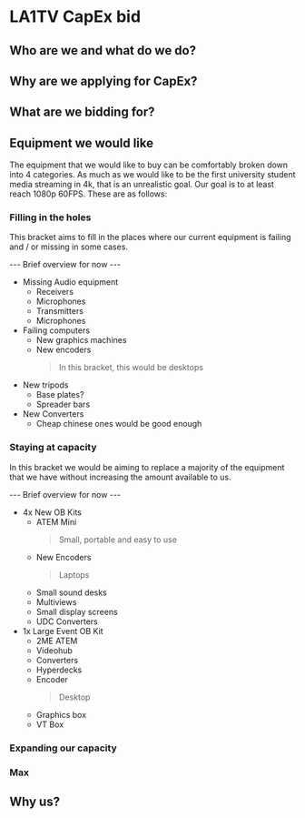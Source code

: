 # LA1TV CapEx bid
## Who are we and what do we do?
## Why are we applying for CapEx?
## What are we bidding for?
## Equipment we would like
The equipment that we would like to buy can be comfortably broken down into 4 categories. As much as we would like to be the first university student media streaming in 4k, that is an unrealistic goal. Our goal is to at least reach 1080p 60FPS. These are as follows:

### Filling in the holes
This bracket aims to fill in the places where our current equipment is failing and / or missing in some cases.

--- Brief overview for now ---
- Missing Audio equipment
    - Receivers
    - Microphones
    - Transmitters
    - Microphones
- Failing computers
    - New graphics machines
    - New encoders
        > In this bracket, this would be desktops
- New tripods
    - Base plates?
    - Spreader bars
- New Converters
    - Cheap chinese ones would be good enough
### Staying at capacity
In this bracket we would be aiming to replace a majority of the equipment that we have without increasing the amount available to us. 

--- Brief overview for now ---
- 4x New OB Kits
    - ATEM Mini
        > Small, portable and easy to use
    - New Encoders
        > Laptops
    - Small sound desks
    - Multiviews
    - Small display screens
    - UDC Converters
- 1x Large Event OB Kit
    - 2ME ATEM
    - Videohub
    - Converters
    - Hyperdecks
    - Encoder
        > Desktop
    - Graphics box
    - VT Box
### Expanding our capacity
### Max
## Why us?